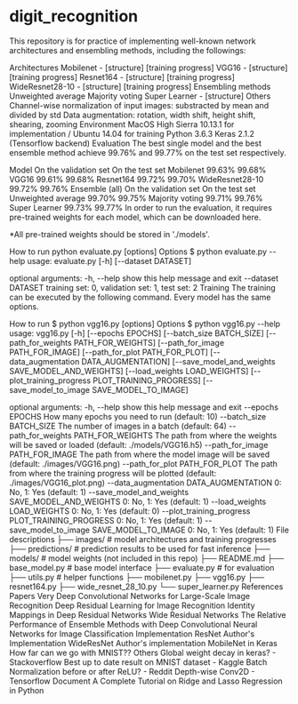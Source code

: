 # digit_recognition
This repository is for practice of implementing well-known network architectures and ensembling methods, including the followings:

Architectures
Mobilenet - [structure] [training progress]
VGG16 - [structure] [training progress]
Resnet164 - [structure] [training progress]
WideResnet28-10 - [structure] [training progress]
Ensembling methods
Unweighted average
Majority voting
Super Learner - [structure]
Others
Channel-wise normalization of input images: substracted by mean and divided by std
Data augmentation: rotation, width shift, height shift, shearing, zooming
Environment
MacOS High Sierra 10.13.1 for implementation / Ubuntu 14.04 for training
Python 3.6.3
Keras 2.1.2 (Tensorflow backend)
Evaluation
The best single model and the best ensemble method achieve 99.76% and 99.77% on the test set respectively.

Model	On the validation set	On the test set
Mobilenet	99.63%	99.68%
 VGG16	99.61%	99.68%
Resnet164	99.72%	99.70%
WideResnet28-10	99.72%	99.76%
Ensemble (all)	On the validation set	On the test set
Unweighted average	99.70%	99.75%
Majority voting	        99.71%          	      99.76%      
Super Learner	99.73%	99.77%
In order to run the evaluation, it requires pre-trained weights for each model, which can be downloaded here.

*All pre-trained weights should be stored in './models'.

How to run
python evaluate.py [options]
Options
$ python evaluate.py --help
usage: evaluate.py [-h] [--dataset DATASET]

optional arguments:
  -h, --help         show this help message and exit
  --dataset DATASET  training set: 0, validation set: 1, test set: 2
Training
The training can be executed by the following command. Every model has the same options.

How to run
$ python vgg16.py [options]
Options
$ python vgg16.py --help
usage: vgg16.py [-h] [--epochs EPOCHS] [--batch_size BATCH_SIZE]
                [--path_for_weights PATH_FOR_WEIGHTS]
                [--path_for_image PATH_FOR_IMAGE]
                [--path_for_plot PATH_FOR_PLOT]
                [--data_augmentation DATA_AUGMENTATION]
                [--save_model_and_weights SAVE_MODEL_AND_WEIGHTS]
                [--load_weights LOAD_WEIGHTS]
                [--plot_training_progress PLOT_TRAINING_PROGRESS]
                [--save_model_to_image SAVE_MODEL_TO_IMAGE]

optional arguments:
  -h, --help            show this help message and exit
  --epochs EPOCHS       How many epochs you need to run (default: 10)
  --batch_size BATCH_SIZE
                        The number of images in a batch (default: 64)
  --path_for_weights PATH_FOR_WEIGHTS
                        The path from where the weights will be saved or
                        loaded (default: ./models/VGG16.h5)
  --path_for_image PATH_FOR_IMAGE
                        The path from where the model image will be saved
                        (default: ./images/VGG16.png)
  --path_for_plot PATH_FOR_PLOT
                        The path from where the training progress will be
                        plotted (default: ./images/VGG16_plot.png)
  --data_augmentation DATA_AUGMENTATION
                        0: No, 1: Yes (default: 1)
  --save_model_and_weights SAVE_MODEL_AND_WEIGHTS
                        0: No, 1: Yes (default: 1)
  --load_weights LOAD_WEIGHTS
                        0: No, 1: Yes (default: 0)
  --plot_training_progress PLOT_TRAINING_PROGRESS
                        0: No, 1: Yes (default: 1)
  --save_model_to_image SAVE_MODEL_TO_IMAGE
                        0: No, 1: Yes (default: 1)
File descriptions
├── images/ # model architectures and training progresses
├── predictions/ # prediction results to be used for fast inference
├── models/ # model weights (not included in this repo)
├── README.md
├── base_model.py # base model interface
├── evaluate.py # for evaluation
├── utils.py # helper functions
├── mobilenet.py
├── vgg16.py
├── resnet164.py
├── wide_resnet_28_10.py
└── super_learner.py
References
Papers
Very Deep Convolutional Networks for Large-Scale Image Recognition
Deep Residual Learning for Image Recognition
Identity Mappings in Deep Residual Networks
Wide Residual Networks
The Relative Performance of Ensemble Methods with Deep Convolutional Neural Networks for Image Classification
Implementation
ResNet Author's Implementation
WideResNet Author's implementation
MobileNet in Keras
How far can we go with MNIST??
Others
Global weight decay in keras? - Stackoverflow
Best up to date result on MNIST dataset - Kaggle
Batch Normalization before or after ReLU? - Reddit
Depth-wise Conv2D - Tensorflow Document
A Complete Tutorial on Ridge and Lasso Regression in Python
